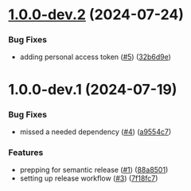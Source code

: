 # [1.0.0-dev.2](https://github.com/jbigel/firebolt-certification-suite/compare/v1.0.0-dev.1...v1.0.0-dev.2) (2024-07-24)


### Bug Fixes

* adding personal access token ([#5](https://github.com/jbigel/firebolt-certification-suite/issues/5)) ([32b6d9e](https://github.com/jbigel/firebolt-certification-suite/commit/32b6d9ed401c25561766046ca0ec65408703e0fa))

# 1.0.0-dev.1 (2024-07-19)


### Bug Fixes

* missed a needed dependency ([#4](https://github.com/jbigel/firebolt-certification-suite/issues/4)) ([a9554c7](https://github.com/jbigel/firebolt-certification-suite/commit/a9554c7deae01b041ee52799b794791119c921ed))


### Features

* prepping for semantic release ([#1](https://github.com/jbigel/firebolt-certification-suite/issues/1)) ([88a8501](https://github.com/jbigel/firebolt-certification-suite/commit/88a850179e151d47661cde42161c2f136ce897df))
* setting up release workflow ([#3](https://github.com/jbigel/firebolt-certification-suite/issues/3)) ([7f18fc7](https://github.com/jbigel/firebolt-certification-suite/commit/7f18fc7c696a3b71a489750e4a7814767abc9f6b))
